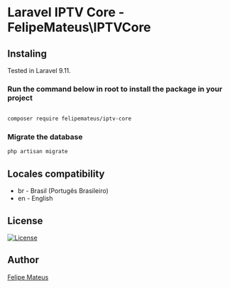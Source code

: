 # Laravel IPTV Core - FelipeMateus\IPTVCore

## Instaling

Tested in Laravel 9.11.

### Run the command below in root to install the package in your project

```bash

composer require felipemateus/iptv-core  

```

### Migrate the database
  
```bash
php artisan migrate
```

## Locales compatibility 

- br - Brasil (Portugês Brasileiro)
- en - English

## License

[![License](http://poser.pugx.org/felipemateus/iptv-customers/license)](https://packagist.org/packages/felipemateus/iptv-customers)

## Author

[Felipe Mateus](https://eufelipemateus.com)
